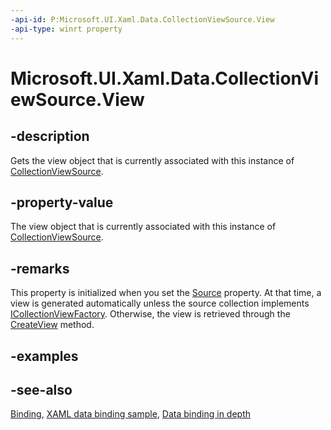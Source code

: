 ```yaml
---
-api-id: P:Microsoft.UI.Xaml.Data.CollectionViewSource.View
-api-type: winrt property
---
```


<!-- Property syntax
public Windows.UI.Xaml.Data.ICollectionView View { get; }
-->

# Microsoft.UI.Xaml.Data.CollectionViewSource.View

## -description
Gets the view object that is currently associated with this instance of [CollectionViewSource](collectionviewsource.md).

## -property-value
The view object that is currently associated with this instance of [CollectionViewSource](collectionviewsource.md).

## -remarks
This property is initialized when you set the [Source](collectionviewsource_source.md) property. At that time, a view is generated automatically unless the source collection implements [ICollectionViewFactory](icollectionviewfactory.md). Otherwise, the view is retrieved through the [CreateView](icollectionviewfactory_createview_164792513.md) method.

## -examples

## -see-also
[Binding](binding.md), [XAML data binding sample](https://github.com/Microsoft/Windows-universal-samples/tree/master/Samples/XamlBind), [Data binding in depth](/windows/uwp/data-binding/data-binding-in-depth)
